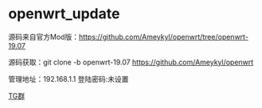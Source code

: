 # openwrt_update

源码来自官方Mod版：https://github.com/Ameykyl/openwrt/tree/openwrt-19.07

源码获取：git clone -b openwrt-19.07 https://github.com/Ameykyl/openwrt     

管理地址：192.168.1.1  登陆密码:未设置

[TG群]( https://t.me/ArisMantos)
  
  
  
  
  
  
  
  
  
  
  
  
  
  
  
  
  
  
  
  
  
  
  
  
  
  
  
  
  
  
  
  

[B]: https://t.me/joinchat/MHkJCxH8gUdV4UFBrxw_Ow


